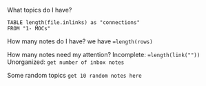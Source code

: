 What topics do I have?
```dataview
TABLE length(file.inlinks) as "connections"
FROM "1- MOCs"
```

How many notes do I have?
we have `=length(rows)`

How many notes need my attention?
Incomplete: `=length(link(""))`
Unorganized: `get number of inbox notes`

Some random topics
`get 10 random notes here`
